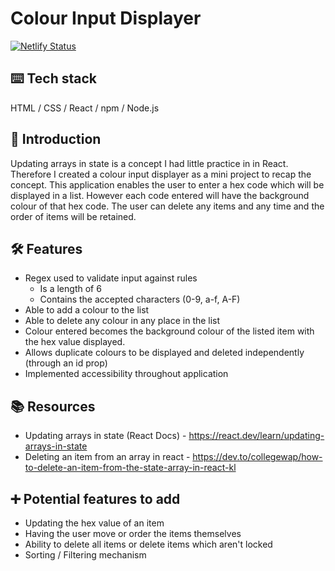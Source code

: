 # Colour Input Displayer
[![Netlify Status](https://api.netlify.com/api/v1/badges/6854cbe0-2f62-4162-ab35-462dfd71c603/deploy-status)](https://app.netlify.com/sites/kareenapatel-colourinputdisplayer/deploys)

## ⌨️ Tech stack 
HTML / CSS / React / npm / Node.js

## 🍼 Introduction
Updating arrays in state is a concept I had little practice in in React. Therefore I created a colour input displayer as a mini project to recap the concept. This application enables the user to enter a hex code which will be displayed in a list. However each code entered will have the background colour of that hex code. The user can delete any items and any time and the order of items will be retained. 

## 🛠️ Features
- Regex used to validate input against rules
    - Is a length of 6 
    - Contains the accepted characters (0-9, a-f, A-F)
- Able to add a colour to the list
- Able to delete any colour in any place in the list
- Colour entered becomes the background colour of the listed item with the hex value displayed.
- Allows duplicate colours to be displayed and deleted independently (through an id prop)
- Implemented accessibility throughout application

## 📚 Resources
- Updating arrays in state (React Docs) - https://react.dev/learn/updating-arrays-in-state
- Deleting an item from an array in react - https://dev.to/collegewap/how-to-delete-an-item-from-the-state-array-in-react-kl

## ➕ Potential features to add
- Updating the hex value of an item
- Having the user move or order the items themselves
- Ability to delete all items or delete items which aren't locked
- Sorting / Filtering mechanism
